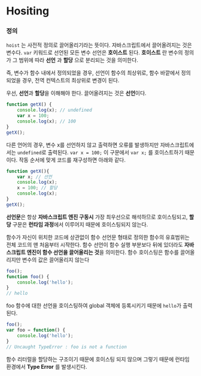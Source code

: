 # Hositing

### 정의

 `hoist` 는 사전적 정의로 끌어올리기라는 뜻이다. 자바스크립트에서 끌어올려지는 것은 변수다. `var` 키워드로 선언된 모든 변수 선언은 **호이스트** 된다. **호이스트** 란 변수의 정의가 그 범위에 따라 **선언** 과 **할당** 으로 분리되는 것을 의미한다.

 즉, 변수가 함수 내에서 정의되었을 경우, 선언이 함수의 최상위로, 함수 바깥에서 정의되었을 경우, 전역 컨텍스트의 최상위로 변경이 된다.

 우선, **선언**과 **할당**을 이해해야 한다. 끌어올려지는 것은 **선언**이다.

```javascript
function getX() {
    console.log(x); // undefined
    var x = 100;
    console.log(x); // 100
}
getX();
```

 다른 언어의 경우, 변수 x를 선언하지 않고 출력하면 오류를 발생하지만 자바스크립트에서는 `undefined`로 출력된다. `var x = 100;` 이 구문에서 `var x;` 를 호이스트하기 때문이다. 작동 순서에 맞게 코드를 재구성하면 아래와 같다.



```javascript
function getX(){
    var x; // 선언
    console.log(x);
   	x = 100; // 할당
    console.log(x);
}
getX();
```

 **선언문**은 항상 **자바스크립트 엔진 구동시** 가장 최우선으로 해석하므로 호이스팅되고, **할당** 구문은 **런타임 과정**에서 이루어지 때문에 호이스팅되지 않는다.

 함수가 자신이 위치한 코드에 상관없이 함수 선언문 형태로 정의한 함수의 유효범위는 전체 코드의 맨 처음부터 시작한다. 함수 선언이 함수 실행 부분보다 뒤에 있더라도 **자바스크립트 엔진이 함수 선언을 끌어올리는 것**을 의미한다. 함수 호이스팅은 함수를 끌어올리지만 변수의 값은 끌어올리지 않는다



```javascript
foo();
function foo() {
    console.log('hello');
}
// hello
```

 foo 함수에 대한 선언을 호이스팅하여 global 객체에 등록시키기 때문에 `hello`가 출력된다.



```javascript
foo();
var foo = function() {
    console.log('hello');
}
// Uncaught TypeError : foo is not a function
```

 함수 리터럴을 할당하는 구조이기 때문에 호이스팅 되지 않으며 그렇기 때문에 런타임 환경에서 **Type Error** 를 발생시킨다.